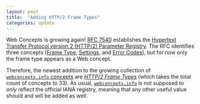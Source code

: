 ```yaml
---
layout: post
title:  "Adding HTTP/2 Frame Types"
categories: update
---
```


Web Concepts is growing again! [RFC 7540](https://tools.ietf.org/html/rfc7540) establishes the [Hypertext Transfer Protocol version 2 (HTTP/2) Parameter Registry](https://www.iana.org/assignments/xml-registry/http2-parameters.xhtml).  The RFC identifies three concepts ([Frame Type](https://www.iana.org/assignments/http2-parameters/http2-parameters.xhtml#frame-type), [Settings](https://www.iana.org/assignments/http2-parameters/http2-parameters.xhtml#settings), and [Error Codes](https://www.iana.org/assignments/http2-parameters/http2-parameters.xhtml#error-code)), but for now only the frame type appears as a Web concept.

Therefore, the newest addition to the growing collection of [`webconcepts.info` concepts](/concepts/) are [*HTTP/2 Frame Types*](/concepts/http2-frame-type/) (which takes the total count of concepts to 33). As usual, [`webconcepts.info`](/) is not supposed to *only* reflect the official IANA registry, meaning that any other useful value should and will be added as well.
